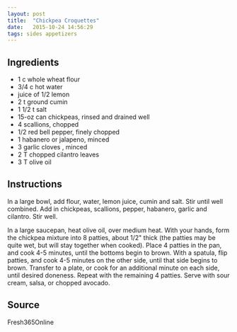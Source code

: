 ```yaml
---
layout: post
title:  "Chickpea Croquettes"
date:   2015-10-24 14:56:29
tags: sides appetizers
---
```


Ingredients
-----------
- 1 c whole wheat flour
- 3/4 c hot water
- juice of 1/2 lemon
- 2 t ground cumin
- 1 1/2 t salt
- 15-oz can chickpeas, rinsed and drained well
- 4 scallions, chopped
- 1/2 red bell pepper, finely chopped
- 1 habanero or jalapeno, minced
- 3 garlic cloves , minced
- 2 T chopped cilantro leaves
- 3 T olive oil

Instructions
------------
In a large bowl, add flour, water, lemon juice, cumin and salt. Stir until well
combined. Add in chickpeas, scallions, pepper, habanero, garlic and cilantro.
Stir well.

In a large saucepan, heat olive oil, over medium heat. With your hands, form
the chickpea mixture into 8 patties, about 1/2" thick (the patties may be quite
wet, but will stay together when cooked). Place 4 patties in the pan, and cook
4-5 minutes, until the bottoms begin to brown. With a spatula, flip patties,
and cook 4-5 minutes on the other side, until that side begins to brown.
Transfer to a plate, or cook for an additional minute on each side, until
desired doneness. Repeat with the remaining 4 patties. Serve with sour cream,
salsa, or chopped avocado.

Source
------
Fresh365Online

